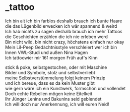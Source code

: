 # _tattoo

Ich bin alt ich bin farblos deshalb brauch ich bunte Haare  
die das Lügenbild erwecken ich wär spannend & weird  
Ich hab nichts zu sagen deshalb brauch ich mehr Tattoos  
die Geschichten erzählen die ich nie erleben werd  
Bin nicht wild, bin nicht crazy, höchstens einfach nur okay  
Mein Lil-Peep Gedächtnisstyle verschleiert wer ich bin  
Innen VWL-Studi und außen Nina Hagen  
Ich tattoowier mir 161 morgen Früh auf's Kinn

stick & poke, selbstgestochen, oder mit Maschine  
Bilder und Symbole, stolz und selbstverliebt  
meine Selbstverstümmelung folgt keinem Prinzip  
und ich bereue, dass es da kein Muster gibt  
wie gern wäre ich ein Kunstwerk, formschön und vollendet  
Doch echte Rebellen mögen keine Eitelkeit  
Ihr Jünger Lenins und Bakunins seid geblendet  
Ich will doch nur Anerkennung, ich will euren Neid!

